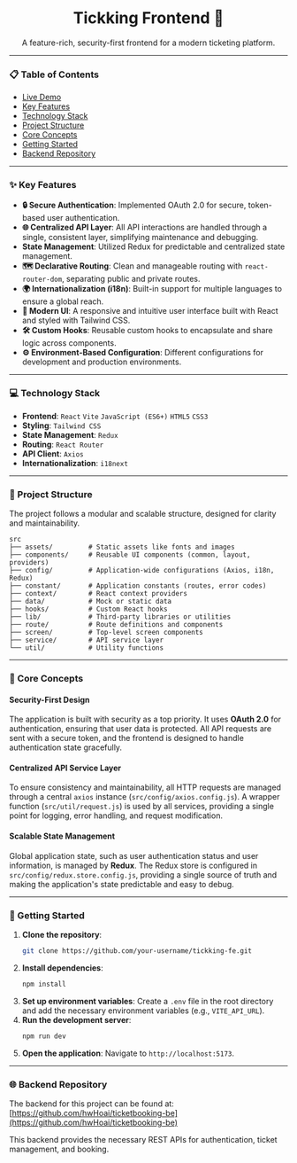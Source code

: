 <div align="center">
  <h1 align="center">Tickking Frontend 🚀</h1>
  <p align="center">
    A feature-rich, security-first frontend for a modern ticketing platform.
  </p>
</div>

---

### 📋 Table of Contents

- [Live Demo](#live-demo)
- [Key Features](#key-features)
- [Technology Stack](#technology-stack)
- [Project Structure](#project-structure)
- [Core Concepts](#core-concepts)
- [Getting Started](#getting-started)
- [Backend Repository](#backend-repository)

---

### ✨ Key Features

- **🔒 Secure Authentication**: Implemented OAuth 2.0 for secure, token-based user authentication.
- **🌐 Centralized API Layer**: All API interactions are handled through a single, consistent layer, simplifying maintenance and debugging.
- **State Management**: Utilized Redux for predictable and centralized state management.
- **🗺️ Declarative Routing**: Clean and manageable routing with `react-router-dom`, separating public and private routes.
- **🌍 Internationalization (i18n)**: Built-in support for multiple languages to ensure a global reach.
- **🎨 Modern UI**: A responsive and intuitive user interface built with React and styled with Tailwind CSS.
- **🛠️ Custom Hooks**: Reusable custom hooks to encapsulate and share logic across components.
- **⚙️ Environment-Based Configuration**: Different configurations for development and production environments.

---

### 💻 Technology Stack

- **Frontend**: `React` `Vite` `JavaScript (ES6+)` `HTML5` `CSS3`
- **Styling**: `Tailwind CSS`
- **State Management**: `Redux`
- **Routing**: `React Router`
- **API Client**: `Axios`
- **Internationalization**: `i18next`

---

### 📂 Project Structure

The project follows a modular and scalable structure, designed for clarity and maintainability.

```
src
├── assets/         # Static assets like fonts and images
├── components/     # Reusable UI components (common, layout, providers)
├── config/         # Application-wide configurations (Axios, i18n, Redux)
├── constant/       # Application constants (routes, error codes)
├── context/        # React context providers
├── data/           # Mock or static data
├── hooks/          # Custom React hooks
├── lib/            # Third-party libraries or utilities
├── route/          # Route definitions and components
├── screen/         # Top-level screen components
├── service/        # API service layer
└── util/           # Utility functions
```

---

### 🧠 Core Concepts

#### Security-First Design

The application is built with security as a top priority. It uses **OAuth 2.0** for authentication, ensuring that user data is protected. All API requests are sent with a secure token, and the frontend is designed to handle authentication state gracefully.

#### Centralized API Service Layer

To ensure consistency and maintainability, all HTTP requests are managed through a central `axios` instance (`src/config/axios.config.js`). A wrapper function (`src/util/request.js`) is used by all services, providing a single point for logging, error handling, and request modification.

#### Scalable State Management

Global application state, such as user authentication status and user information, is managed by **Redux**. The Redux store is configured in `src/config/redux.store.config.js`, providing a single source of truth and making the application's state predictable and easy to debug.

---

### 🚀 Getting Started

1.  **Clone the repository**:
    ```bash
    git clone https://github.com/your-username/tickking-fe.git
    ```
2.  **Install dependencies**:
    ```bash
    npm install
    ```
3.  **Set up environment variables**:
    Create a `.env` file in the root directory and add the necessary environment variables (e.g., `VITE_API_URL`).
4.  **Run the development server**:
    ```bash
    npm run dev
    ```
5.  **Open the application**:
    Navigate to `http://localhost:5173`.

---

### 🌐 Backend Repository

The backend for this project can be found at:
[https://github.com/hwHoai/ticketbooking-be](https://github.com/hwHoai/ticketbooking-be)

This backend provides the necessary REST APIs for authentication, ticket management, and booking.
